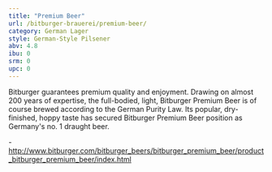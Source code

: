 ```yaml
---
title: "Premium Beer"
url: /bitburger-brauerei/premium-beer/
category: German Lager
style: German-Style Pilsener
abv: 4.8
ibu: 0
srm: 0
upc: 0
---
```

Bitburger guarantees premium quality and enjoyment. Drawing on almost 200 years of expertise, the full-bodied, light, Bitburger Premium Beer is of course brewed according to the German Purity Law. Its popular, dry-finished, hoppy taste has secured Bitburger Premium Beer position as Germany's no. 1 draught beer.

-http://www.bitburger.com/bitburger_beers/bitburger_premium_beer/product_bitburger_premium_beer/index.html
